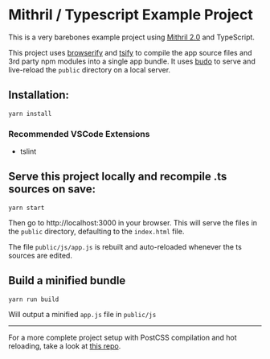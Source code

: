 # Mithril / Typescript Example Project

This is a very barebones example project using [Mithril 2.0](https://mithril.js.org/) and TypeScript.

This project uses [browserify](https://github.com/browserify/browserify) and [tsify](https://github.com/TypeStrong/tsify) to compile the app source files and 3rd party npm modules into a single app bundle. It uses [budo](https://github.com/mattdesl/budo) to serve and live-reload the `public` directory on a local server.

## Installation:

    yarn install

### Recommended VSCode Extensions

- tslint

## Serve this project locally and recompile .ts sources on save:

    yarn start

Then go to http://localhost:3000 in your browser. This will serve the files in the `public` directory, defaulting to the `index.html` file.

The file `public/js/app.js` is rebuilt and auto-reloaded whenever the ts sources are edited.

## Build a minified bundle

    yarn run build

Will output a minified `app.js` file in `public/js`

---

For a more complete project setup with PostCSS compilation and hot reloading, take a look at [this repo](https://github.com/spacejack/mithril-browserify-ts-budo).
